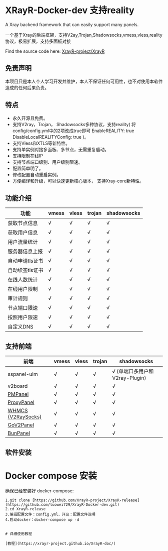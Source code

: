 # XRayR-Docker-dev 支持reality
A Xray backend framework that can easily support many panels.

一个基于Xray的后端框架，支持V2ay,Trojan,Shadowsocks,vmess,vless,reality协议，极易扩展，支持多面板对接

Find the source code here: [XrayR-project/XrayR](https://github.com/XrayR-project/XrayR)


## 免责声明

本项目只是本人个人学习开发并维护，本人不保证任何可用性，也不对使用本软件造成的任何后果负责。

## 特点

* 永久开源且免费。
* 支持V2ray，Trojan， Shadowsocks多种协议，支持reality(  将config/config.yml中的2项改成true即可    EnableREALITY: true    DisableLocalREALITYConfig: true )。
* 支持Vless和XTLS等新特性。
* 支持单实例对接多面板、多节点，无需重复启动。
* 支持限制在线IP
* 支持节点端口级别、用户级别限速。
* 配置简单明了。
* 修改配置自动重启实例。
* 方便编译和升级，可以快速更新核心版本， 支持Xray-core新特性。

## 功能介绍

| 功能        | vmess | vless | trojan | shadowsocks |
|-----------|-------|-------|--------|-------------|
| 获取节点信息| √ | √ | √ |√ |
| 获取用户信息| √ | √ | √ |√ |
| 用户流量统计| √ | √ | √ |√ |
| 服务器信息上报| √ | √ | √ |√ |
| 自动申请tls证书| √ | √ | √ |√ |
| 自动续签tls证书| √ | √ | √ |√ |
| 在线人数统计| √ | √ | √ |√ |
| 在线用户限制| √ | √ | √ |√ |
| 审计规则| √ | √ | √ |√ |
| 节点端口限速| √ | √ | √ |√ |
| 按照用户限速| √ | √ | √ |√ |
| 自定义DNS| √ | √ | √ |√ |

## 支持前端


| 前端                                                     | vmess | vless | trojan | shadowsocks |
|--------------------------------------------------------|-------|-------|--------|-------------------------|
| sspanel-uim                                            | √     | √     | √      | √ (单端口多用户和V2ray-Plugin) |
| v2board                                                | √     | √     | √      | √                       |
| [PMPanel](https://github.com/ByteInternetHK/PMPanel)   | √     | √     | √      | √                       |
| [ProxyPanel](https://github.com/ProxyPanel/ProxyPanel) | √     | √     | √      | √                       |
| [WHMCS (V2RaySocks)](https://v2raysocks.doxtex.com/)   | √     | √     | √      | √                       |
| [GoV2Panel](https://github.com/pingProMax/gov2panel)   | √     | √     | √      | √                       |
| [BunPanel](https://github.com/pennyMorant/bunpanel-release)   | √     | √     | √      | √                       |

## 软件安装



# Docker compose 安装
确保已经安装好 docker-compose: 
```
1.git clone [https://github.com/XrayR-project/XrayR-release](https://github.com/luowei729/XrayR-Docker-dev.git)
2.cd XrayR-release
3.编辑配置文件：config.yml，详见：配置文件说明
4.启动docker：docker-compose up -d


# 详细使用教程

[教程](https://xrayr-project.github.io/XrayR-doc/)


